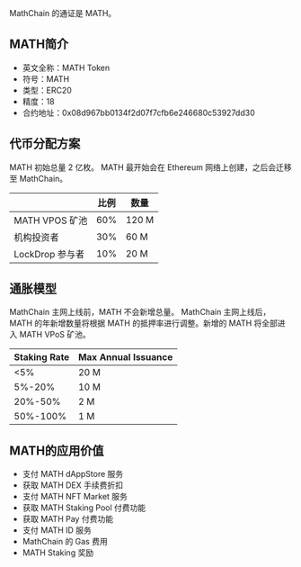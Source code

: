 MathChain 的通证是 MATH。

## MATH简介

- 英文全称：MATH Token
- 符号：MATH
- 类型：ERC20
- 精度：18
- 合约地址：0x08d967bb0134f2d07f7cfb6e246680c53927dd30

## 代币分配方案

MATH 初始总量 2 亿枚。 MATH 最开始会在 Ethereum 网络上创建，之后会迁移至 MathChain。

|                | 比例 | 数量 |
|----------------|------|------|
| MATH VPOS 矿池 | 60%  | 120 M |
| 机构投资者     | 30%  | 60 M  |
| LockDrop 参与者 | 10%  | 20 M  |

## 通胀模型

MathChain 主网上线前，MATH 不会新增总量。 MathChain 主网上线后， MATH 的年新增数量将根据 MATH 的抵押率进行调整。新增的 MATH 将全部进入 MATH VPoS 矿池。

| Staking Rate | Max Annual Issuance |
|--------------|---------------------|
| <5%          | 20 M                 |
| 5%-20%       | 10 M                 |
| 20%-50%      | 2 M                  |
| 50%-100%     | 1 M                  |

## MATH的应用价值

- 支付 MATH dAppStore 服务
- 获取 MATH DEX 手续费折扣
- 支付 MATH NFT Market 服务
- 获取 MATH Staking Pool 付费功能
- 获取 MATH Pay 付费功能
- 支付 MATH ID 服务
- MathChain 的 Gas 费用
- MATH Staking 奖励

